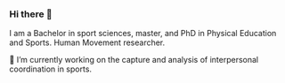 ### Hi there 👋

I am a Bachelor in sport sciences, master, and PhD in Physical Education and Sports. Human Movement researcher.

🔭 I’m currently working on the capture and analysis of interpersonal coordination in sports. 

